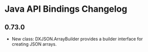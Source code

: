 # Java API Bindings Changelog

## 0.73.0

* New class: DXJSON.ArrayBuilder provides a builder interface for creating JSON
  arrays.
